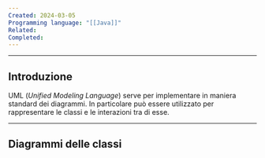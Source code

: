 ```yaml
---
Created: 2024-03-05
Programming language: "[[Java]]"
Related: 
Completed:
---
```

---
## Introduzione
UML (*Unified Modeling Language*) serve per implementare in maniera standard dei diagrammi. In particolare può essere utilizzato per rappresentare le classi e le interazioni tra di esse.

---
## Diagrammi delle classi